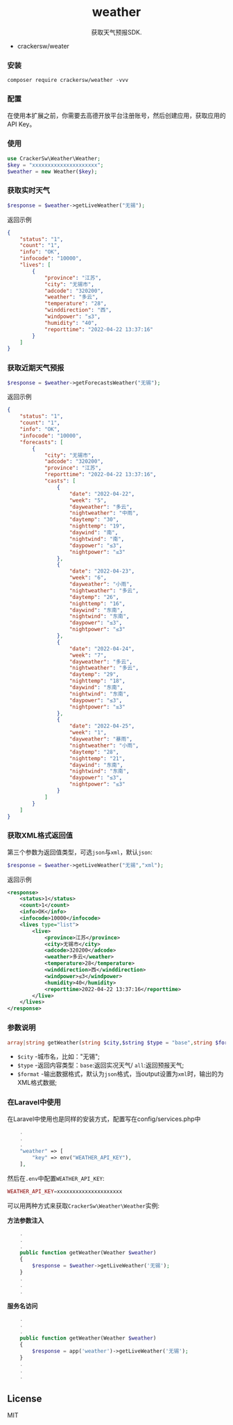 <h1 align="center"> weather </h1>

<p align="center"> 获取天气预报SDK.</p>

* crackersw/weater

### 安装
```shell
composer require crackersw/weather -vvv
```

### 配置
在使用本扩展之前，你需要去高德开放平台注册账号，然后创建应用，获取应用的API Key。

### 使用
```php
use CrackerSw\Weather\Weather;
$key = "xxxxxxxxxxxxxxxxxxxxx";
$weather = new Weather($key);
```
### 获取实时天气

```php
$response = $weather->getLiveWeather("无锡");
```
返回示例

```json
{
    "status": "1",
    "count": "1",
    "info": "OK",
    "infocode": "10000",
    "lives": [
        {
            "province": "江苏",
            "city": "无锡市",
            "adcode": "320200",
            "weather": "多云",
            "temperature": "28",
            "winddirection": "西",
            "windpower": "≤3",
            "humidity": "40",
            "reporttime": "2022-04-22 13:37:16"
        }
    ]
}
```
### 获取近期天气预报
```php
$response = $weather->getForecastsWeather("无锡");
```

返回示例

```json
{
    "status": "1",
    "count": "1",
    "info": "OK",
    "infocode": "10000",
    "forecasts": [
        {
            "city": "无锡市",
            "adcode": "320200",
            "province": "江苏",
            "reporttime": "2022-04-22 13:37:16",
            "casts": [
                {
                    "date": "2022-04-22",
                    "week": "5",
                    "dayweather": "多云",
                    "nightweather": "中雨",
                    "daytemp": "30",
                    "nighttemp": "19",
                    "daywind": "南",
                    "nightwind": "南",
                    "daypower": "≤3",
                    "nightpower": "≤3"
                },
                {
                    "date": "2022-04-23",
                    "week": "6",
                    "dayweather": "小雨",
                    "nightweather": "多云",
                    "daytemp": "26",
                    "nighttemp": "16",
                    "daywind": "东南",
                    "nightwind": "东南",
                    "daypower": "≤3",
                    "nightpower": "≤3"
                },
                {
                    "date": "2022-04-24",
                    "week": "7",
                    "dayweather": "多云",
                    "nightweather": "多云",
                    "daytemp": "29",
                    "nighttemp": "18",
                    "daywind": "东南",
                    "nightwind": "东南",
                    "daypower": "≤3",
                    "nightpower": "≤3"
                },
                {
                    "date": "2022-04-25",
                    "week": "1",
                    "dayweather": "暴雨",
                    "nightweather": "小雨",
                    "daytemp": "28",
                    "nighttemp": "21",
                    "daywind": "东南",
                    "nightwind": "东南",
                    "daypower": "≤3",
                    "nightpower": "≤3"
                }
            ]
        }
    ]
}
```
### 获取XML格式返回值
第三个参数为返回值类型，可选`json`与`xml`，默认`json`:
```php
$response = $weather->getLiveWeather("无锡","xml");
```
返回示例

```xml
<response>
    <status>1</status>
    <count>1</count>
    <info>OK</info>
    <infocode>10000</infocode>
    <lives type="list">
        <live>
            <province>江苏</province>
            <city>无锡市</city>
            <adcode>320200</adcode>
            <weather>多云</weather>
            <temperature>28</temperature>
            <winddirection>西</winddirection>
            <windpower>≤3</windpower>
            <humidity>40</humidity>
            <reporttime>2022-04-22 13:37:16</reporttime>
        </live>
    </lives>
</response>
```
### 参数说明
```php
array|string getWeather(string $city,$string $type = "base",string $format = "json")
```
* `$city` -城市名，比如："无锡";
* `$type` -返回内容类型：`base`:返回实况天气/ `all`:返回预报天气;
* `$format` -输出数据格式，默认为`json`格式，当output设置为`xml`时，输出的为XML格式数据;

### 在Laravel中使用 
在Laravel中使用也是同样的安装方式，配置写在config/services.php中
```php
    .
    .
    .
    "weather" => [
        "key" => env("WEATHER_API_KEY"),
    ],
```
然后在`.env`中配置`WEATHER_API_KEY`:
```php
WEATHER_API_KEY=xxxxxxxxxxxxxxxxxxxxx
```
可以用两种方式来获取`CrackerSw\Weather\Weather`实例:

**方法参数注入**

```php
    .
    .
    .
    public function getWeather(Weather $weather) 
    {
        $response = $weather->getLiveWeather('无锡');
    }
    .
    .
    .
```

**服务名访问**

```php
    .
    .
    .
    public function getWeather(Weather $weather) 
    {
        $response = app('weather')->getLiveWeather('无锡');
    }
    .
    .
    .
```

## License

MIT